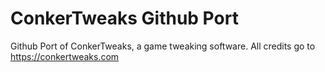 # ConkerTweaks Github Port
Github Port of ConkerTweaks, a game tweaking software.
All credits go to https://conkertweaks.com
